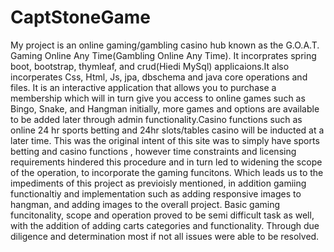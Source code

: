 # CaptStoneGame

My project is an online gaming/gambling casino hub known as the G.O.A.T.  Gaming Online Any Time(Gambling Online Any Time). 
It incorprates spring boot, bootstrap, thymleaf, and crud(Hiedi MySql) applicaions.It also incorperates Css, Html, Js, jpa, dbschema and java core operations and files. It is an interactive application that allows you to purchase a membership which will in turn give you access to online games such as Bingo, Snake, and Hangman initially, more games and options are available to be added later through admin functionality.Casino functions such as online 24 hr sports betting and 24hr slots/tables casino will be inducted at a later time. This was the original intent of this site was to simply have sports betting and casino functions , 
however time constraints and licensing requirements hindered this procedure and in turn led to widening the scope of the operation, to incorporate the gaming funcitons. Which leads us to the impediments of this project as previoisly mentioned, in addition gamiing functionaltiy and implementation such as adding responsive images to hangman, and adding images to the overall project. Basic gaming funcitonality, scope and operation proved to be semi difficult task as well, with the addition of adding carts categories and functionality. Through due diligence and determination most if not all issues were able to be resolved.
